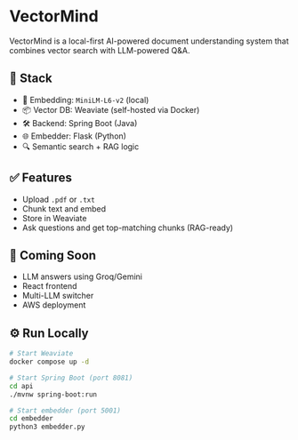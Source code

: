# VectorMind

VectorMind is a local-first AI-powered document understanding system that combines vector search with LLM-powered Q&A.

## 🔧 Stack
- 🧠 Embedding: `MiniLM-L6-v2` (local)
- 📦 Vector DB: Weaviate (self-hosted via Docker)
- 🛠 Backend: Spring Boot (Java)
- 🌐 Embedder: Flask (Python)
- 🔍 Semantic search + RAG logic

## ✅ Features
- Upload `.pdf` or `.txt`
- Chunk text and embed
- Store in Weaviate
- Ask questions and get top-matching chunks (RAG-ready)

## 🚧 Coming Soon
- LLM answers using Groq/Gemini
- React frontend
- Multi-LLM switcher
- AWS deployment

## ⚙️ Run Locally

```bash
# Start Weaviate
docker compose up -d

# Start Spring Boot (port 8081)
cd api
./mvnw spring-boot:run

# Start embedder (port 5001)
cd embedder
python3 embedder.py
